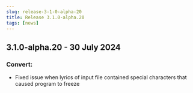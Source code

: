 ```yaml
---
slug: release-3-1-0-alpha-20
title: Release 3.1.0-alpha.20
tags: [news]
---
```


## 3.1.0-alpha.20 - 30 July 2024

### Convert:

- Fixed issue when lyrics of input file contained special characters that caused program to freeze

